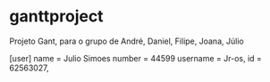 # ganttproject
Projeto Gant, para o grupo de André, Daniel, Filipe, Joana, Júlio

[user]
  name = Julio Simoes
  number = 44599
  username = Jr-os,
  id = 62563027,
